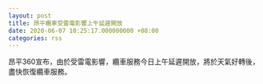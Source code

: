 ```yaml
---
layout: post
title: 昂平纜車受雷電影響上午延遲開放
date: 2020-06-07 10:25:17.000000000 +08:00
categories: rss
---
```


昂平360宣布，由於受雷電影響，纜車服務今日上午延遲開放，將於天氣好轉後，盡快恢復纜車服務。
